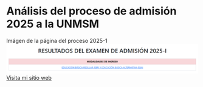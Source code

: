 # Análisis del proceso de admisión 2025 a la UNMSM
Imágen de la página del proceso 2025-1
![Imágen link 2025-1](imagenes/20251.png)
[Visita mi sitio web](https://admision.unmsm.edu.pe/Website20251/)

